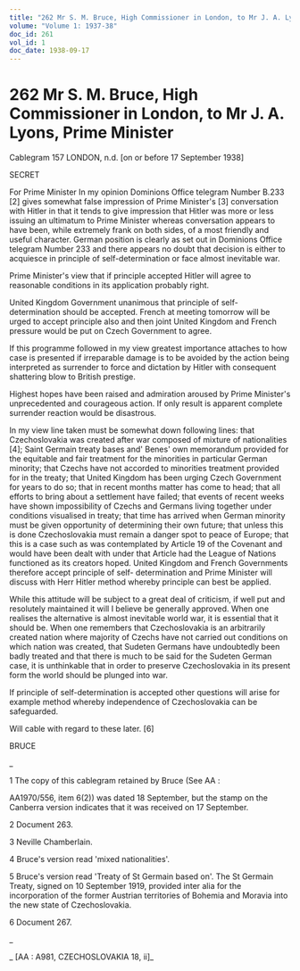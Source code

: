```yaml
---
title: "262 Mr S. M. Bruce, High Commissioner in London, to Mr J. A. Lyons, Prime Minister"
volume: "Volume 1: 1937-38"
doc_id: 261
vol_id: 1
doc_date: 1938-09-17
---
```


# 262 Mr S. M. Bruce, High Commissioner in London, to Mr J. A. Lyons, Prime Minister

Cablegram 157 LONDON, n.d. [on or before 17 September 1938]

SECRET

For Prime Minister In my opinion Dominions Office telegram Number B.233 [2] gives somewhat false impression of Prime Minister's [3] conversation with Hitler in that it tends to give impression that Hitler was more or less issuing an ultimatum to Prime Minister whereas conversation appears to have been, while extremely frank on both sides, of a most friendly and useful character. German position is clearly as set out in Dominions Office telegram Number 233 and there appears no doubt that decision is either to acquiesce in principle of self-determination or face almost inevitable war.

Prime Minister's view that if principle accepted Hitler will agree to reasonable conditions in its application probably right.

United Kingdom Government unanimous that principle of self- determination should be accepted. French at meeting tomorrow will be urged to accept principle also and then joint United Kingdom and French pressure would be put on Czech Government to agree.

If this programme followed in my view greatest importance attaches to how case is presented if irreparable damage is to be avoided by the action being interpreted as surrender to force and dictation by Hitler with consequent shattering blow to British prestige.

Highest hopes have been raised and admiration aroused by Prime Minister's unprecedented and courageous action. If only result is apparent complete surrender reaction would be disastrous.

In my view line taken must be somewhat down following lines: that Czechoslovakia was created after war composed of mixture of nationalities [4]; Saint Germain treaty bases and' Benes' own memorandum provided for the equitable and fair treatment for the minorities in particular German minority; that Czechs have not accorded to minorities treatment provided for in the treaty; that United Kingdom has been urging Czech Government for years to do so; that in recent months matter has come to head; that all efforts to bring about a settlement have failed; that events of recent weeks have shown impossibility of Czechs and Germans living together under conditions visualised in treaty; that time has arrived when German minority must be given opportunity of determining their own future; that unless this is done Czechoslovakia must remain a danger spot to peace of Europe; that this is a case such as was contemplated by Article 19 of the Covenant and would have been dealt with under that Article had the League of Nations functioned as its creators hoped. United Kingdom and French Governments therefore accept principle of self- determination and Prime Minister will discuss with Herr Hitler method whereby principle can best be applied.

While this attitude will be subject to a great deal of criticism, if well put and resolutely maintained it will I believe be generally approved. When one realises the alternative is almost inevitable world war, it is essential that it should be. When one remembers that Czechoslovakia is an arbitrarily created nation where majority of Czechs have not carried out conditions on which nation was created, that Sudeten Germans have undoubtedly been badly treated and that there is much to be said for the Sudeten German case, it is unthinkable that in order to preserve Czechoslovakia in its present form the world should be plunged into war.

If principle of self-determination is accepted other questions will arise for example method whereby independence of Czechoslovakia can be safeguarded.

Will cable with regard to these later. [6]

BRUCE

_

1 The copy of this cablegram retained by Bruce (See AA :

AA1970/556, item 6(2)) was dated 18 September, but the stamp on the Canberra version indicates that it was received on 17 September.

2 Document 263.

3 Neville Chamberlain.

4 Bruce's version read 'mixed nationalities'.

5 Bruce's version read 'Treaty of St Germain based on'. The St Germain Treaty, signed on 10 September 1919, provided inter alia for the incorporation of the former Austrian territories of Bohemia and Moravia into the new state of Czechoslovakia.

6 Document 267.

_

_ [AA : A981, CZECHOSLOVAKIA 18, ii]_

